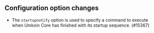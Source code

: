 Configuration option changes
----------------------------

- The `startupnotify` option is used to specify a command to
  execute when Umkoin Core has finished with its startup
  sequence. (#15367)